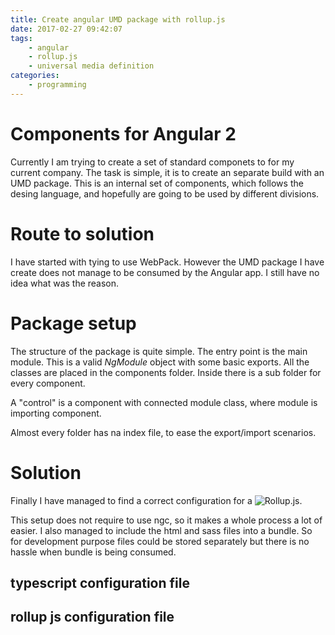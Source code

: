 ```yaml
---
title: Create angular UMD package with rollup.js
date: 2017-02-27 09:42:07
tags: 
    - angular
    - rollup.js
    - universal media definition
categories: 
    - programming
---
```


# Components for Angular 2 
Currently I am trying to create a set of standard componets to for my current company. The task is simple, it is to create an separate build with an UMD package. 
This is an internal set of components, which follows the desing language, and hopefully are going to be used by different divisions.

# Route to solution
I have started with tying to use WebPack. However the UMD package I have create does not manage to be consumed by the Angular app. I still have no idea what was the reason. 

# Package setup
The structure of the package is quite simple. The entry point is the main module. This is a valid *NgModule* object with some basic exports. All the classes are placed in the components folder. Inside there is a sub folder for every component. 

A "control" is a component with connected module class, where module is importing component. 

Almost every folder has na index file, to ease the export/import scenarios. 

# Solution 
Finally I have managed to find a correct configuration for a ![Rollup.js](http://rollupjs.org).

This setup does not require to use ngc, so it makes a whole process a lot of easier.
I also managed to include the html and sass files into a bundle. So for development purpose files could be stored separately but there is no hassle when bundle is being consumed.

## typescript configuration file
<script src="https://gist.github.com/SzymonSasin/c812cae6563c7e93fbd2e0887b5c7a94.js"></script>

## rollup js configuration file
